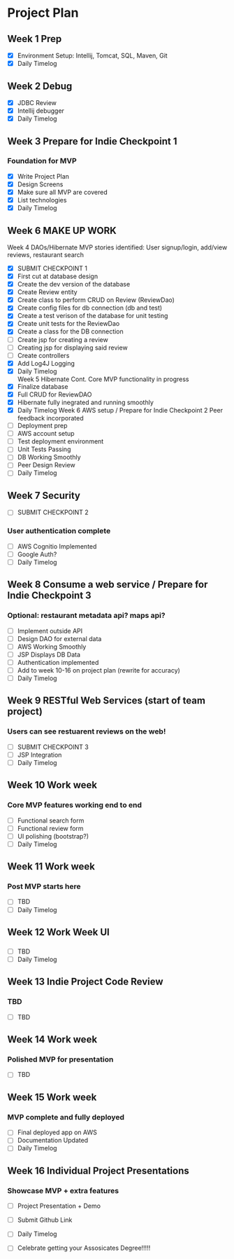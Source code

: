 # Project Plan

## Week 1 Prep
- [x] Environment Setup: Intellij, Tomcat, SQL, Maven, Git
- [x] Daily Timelog

## Week 2 Debug
- [x] JDBC Review
- [x] Intellij debugger
- [x] Daily Timelog
      
## Week 3 Prepare for Indie Checkpoint 1
### Foundation for MVP
- [x] Write Project Plan
- [x] Design Screens
- [x] Make sure all MVP are covered
- [x] List technologies
- [x] Daily Timelog

## Week 6 MAKE UP WORK
Week 4 DAOs/Hibernate
MVP stories identified: User signup/login, add/view reviews, restaurant search
- [x] SUBMIT CHECKPOINT 1
- [x] First cut at database design
- [x] Create the dev version of the database
- [x] Create Review entity
- [x] Create class to perform CRUD on Review (ReviewDao)
- [x] Create config files for db connection (db and test)
- [x] Create a test verison of the database for unit testing
- [x] Create unit tests for the ReviewDao
- [x] Create a class for the DB connection
- [ ] Create jsp for creating a review
- [ ] Creating jsp for displaying said review
- [ ] Create controllers
- [x] Add Log4J Logging
- [x] Daily Timelog     
Week 5 Hibernate Cont.
Core MVP functionality in progress
- [x] Finalize database
- [x] Full CRUD for ReviewDAO
- [x] Hibernate fully inegrated and running smoothly
- [x] Daily Timelog
Week 6 AWS setup / Prepare for Indie Checkpoint 2 
Peer feedback incorporated
- [ ] Deployment prep
- [ ] AWS account setup
- [ ] Test deployment environment
- [ ] Unit Tests Passing
- [ ] DB Working Smoothly
- [ ] Peer Design Review
- [ ] Daily Timelog
      
## Week 7 Security
- [ ] SUBMIT CHECKPOINT 2
### User authentication complete
- [ ] AWS Cognitio Implemented
- [ ] Google Auth?
- [ ] Daily Timelog
      
## Week 8 Consume a web service / Prepare for Indie Checkpoint 3
### Optional: restaurant metadata api? maps api?
- [ ] Implement outside API 
- [ ] Design DAO for external data
- [ ] AWS Working Smoothly
- [ ] JSP Displays DB Data
- [ ] Authentication implemented
- [ ] Add to week 10-16 on project plan (rewrite for accuracy)
- [ ] Daily Timelog
      
## Week 9 RESTful Web Services (start of team project)
### Users can see restuarent reviews on the web!
- [ ] SUBMIT CHECKPOINT 3
- [ ] JSP Integration
- [ ] Daily Timelog

## Week 10 Work week
### Core MVP features working end to end
- [ ] Functional search form
- [ ] Functional review form
- [ ] UI polishing (bootstrap?)
- [ ] Daily Timelog
      
## Week 11 Work week
### Post MVP starts here
- [ ] TBD
 - [ ] Daily Timelog

## Week 12 Work Week UI
### 
- [ ] TBD
- [ ] Daily Timelog

## Week 13 Indie Project Code Review
### TBD
- [ ] TBD

## Week 14 Work week
### Polished MVP for presentation
- [ ] TBD

## Week 15 Work week
### MVP complete and fully deployed
- [ ] Final deployed app on AWS
- [ ] Documentation Updated
- [ ] Daily Timelog

## Week 16 Individual Project Presentations
### Showcase MVP + extra features
- [ ] Project Presentation + Demo
- [ ] Submit Github Link
- [ ] Daily Timelog
- [ ] Celebrate getting your Assosicates Degree!!!!!

